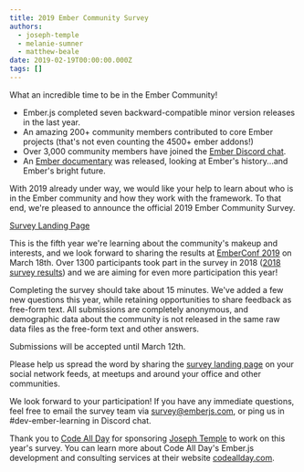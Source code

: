 ```yaml
---
title: 2019 Ember Community Survey
authors:
  - joseph-temple
  - melanie-sumner
  - matthew-beale
date: 2019-02-19T00:00:00.000Z
tags: []
---
```



What an incredible time to be in the Ember Community!

- Ember.js completed seven backward-compatible minor version releases in the last year.
- An amazing 200+ community members contributed to core Ember projects (that's not even counting the 4500+ ember addons!)
- Over 3,000 community members have joined the [Ember Discord chat](https://discord.gg/emberjs).
- An [Ember documentary](https://www.youtube.com/watch?v=Cvz-9ccflKQ) was released, looking at Ember's history...and Ember's bright future.

With 2019 already under way, we would like your help to learn about who is in the Ember community and how they work with the framework. To that end, we're pleased to announce the official 2019 Ember Community Survey.

<a href="https://emberjs.com/ember-community-survey-2019" class="es-button">
  Survey Landing Page
</a>

This is the fifth year we're learning about the community's makeup and interests, and we look forward to sharing the results at [EmberConf 2019](http://emberconf.com/) on March 18th. Over 1300 participants took part in the survey in 2018 ([2018 survey results](https://www.emberjs.com/ember-community-survey-2018/)) and we are aiming for even more participation this year!

Completing the survey should take about 15 minutes. We've added a few new questions this year, while retaining opportunities to share feedback as free-form text. All submissions are completely anonymous, and demographic data about the community is not released in the same raw data files as the free-form text and other answers.

Submissions will be accepted until March 12th.

Please help us spread the word by sharing the [survey landing page](/ember-community-survey-2019) on your social network feeds, at meetups and around your office and other communities.

We look forward to your participation! If you have any immediate questions, feel free to email the survey team via [survey@emberjs.com](mailto:survey@emberjs.com), or ping us in #dev-ember-learning in Discord chat.

Thank you to [Code All Day](http://codeallday.com/) for sponsoring
[Joseph Temple](https://github.com/JosephDTemple) to work on this year's
survey. You can learn more about Code All Day's Ember.js development and
consulting services at their website [codeallday.com](http://codeallday.com/).
